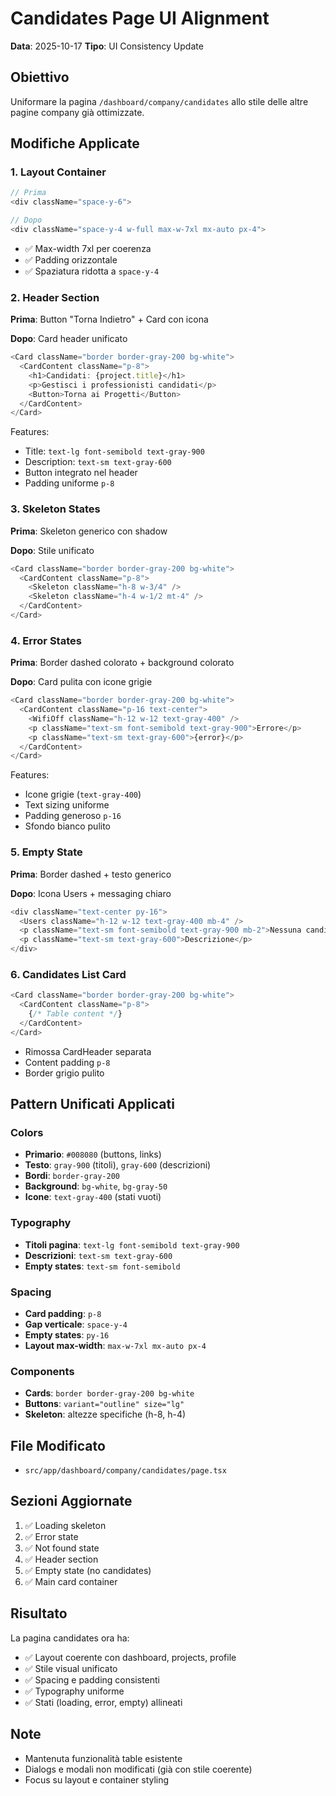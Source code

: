 # Candidates Page UI Alignment

**Data**: 2025-10-17
**Tipo**: UI Consistency Update

## Obiettivo
Uniformare la pagina `/dashboard/company/candidates` allo stile delle altre pagine company già ottimizzate.

## Modifiche Applicate

### 1. Layout Container
```typescript
// Prima
<div className="space-y-6">

// Dopo
<div className="space-y-4 w-full max-w-7xl mx-auto px-4">
```
- ✅ Max-width 7xl per coerenza
- ✅ Padding orizzontale
- ✅ Spaziatura ridotta a `space-y-4`

### 2. Header Section
**Prima**: Button "Torna Indietro" + Card con icona

**Dopo**: Card header unificato
```typescript
<Card className="border border-gray-200 bg-white">
  <CardContent className="p-8">
    <h1>Candidati: {project.title}</h1>
    <p>Gestisci i professionisti candidati</p>
    <Button>Torna ai Progetti</Button>
  </CardContent>
</Card>
```

Features:
- Title: `text-lg font-semibold text-gray-900`
- Description: `text-sm text-gray-600`
- Button integrato nel header
- Padding uniforme `p-8`

### 3. Skeleton States
**Prima**: Skeleton generico con shadow

**Dopo**: Stile unificato
```typescript
<Card className="border border-gray-200 bg-white">
  <CardContent className="p-8">
    <Skeleton className="h-8 w-3/4" />
    <Skeleton className="h-4 w-1/2 mt-4" />
  </CardContent>
</Card>
```

### 4. Error States
**Prima**: Border dashed colorato + background colorato

**Dopo**: Card pulita con icone grigie
```typescript
<Card className="border border-gray-200 bg-white">
  <CardContent className="p-16 text-center">
    <WifiOff className="h-12 w-12 text-gray-400" />
    <p className="text-sm font-semibold text-gray-900">Errore</p>
    <p className="text-sm text-gray-600">{error}</p>
  </CardContent>
</Card>
```

Features:
- Icone grigie (`text-gray-400`)
- Text sizing uniforme
- Padding generoso `p-16`
- Sfondo bianco pulito

### 5. Empty State
**Prima**: Border dashed + testo generico

**Dopo**: Icona Users + messaging chiaro
```typescript
<div className="text-center py-16">
  <Users className="h-12 w-12 text-gray-400 mb-4" />
  <p className="text-sm font-semibold text-gray-900 mb-2">Nessuna candidatura</p>
  <p className="text-sm text-gray-600">Descrizione</p>
</div>
```

### 6. Candidates List Card
```typescript
<Card className="border border-gray-200 bg-white">
  <CardContent className="p-8">
    {/* Table content */}
  </CardContent>
</Card>
```
- Rimossa CardHeader separata
- Content padding `p-8`
- Border grigio pulito

## Pattern Unificati Applicati

### Colors
- **Primario**: `#008080` (buttons, links)
- **Testo**: `gray-900` (titoli), `gray-600` (descrizioni)
- **Bordi**: `border-gray-200`
- **Background**: `bg-white`, `bg-gray-50`
- **Icone**: `text-gray-400` (stati vuoti)

### Typography
- **Titoli pagina**: `text-lg font-semibold text-gray-900`
- **Descrizioni**: `text-sm text-gray-600`
- **Empty states**: `text-sm font-semibold`

### Spacing
- **Card padding**: `p-8`
- **Gap verticale**: `space-y-4`
- **Empty states**: `py-16`
- **Layout max-width**: `max-w-7xl mx-auto px-4`

### Components
- **Cards**: `border border-gray-200 bg-white`
- **Buttons**: `variant="outline" size="lg"`
- **Skeleton**: altezze specifiche (h-8, h-4)

## File Modificato
- `src/app/dashboard/company/candidates/page.tsx`

## Sezioni Aggiornate
1. ✅ Loading skeleton
2. ✅ Error state
3. ✅ Not found state
4. ✅ Header section
5. ✅ Empty state (no candidates)
6. ✅ Main card container

## Risultato
La pagina candidates ora ha:
- ✅ Layout coerente con dashboard, projects, profile
- ✅ Stile visual unificato
- ✅ Spacing e padding consistenti
- ✅ Typography uniforme
- ✅ Stati (loading, error, empty) allineati

## Note
- Mantenuta funzionalità table esistente
- Dialogs e modali non modificati (già con stile coerente)
- Focus su layout e container styling
